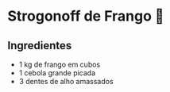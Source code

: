 # Strogonoff de Frango :chicken:

## **Ingredientes** ##

- 1 kg de frango em cubos
- 1 cebola grande picada
- 3 dentes de alho amassados







